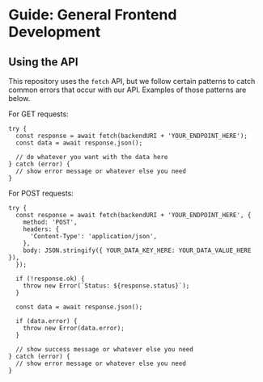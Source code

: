 # Guide: General Frontend Development

## Using the API
This repository uses the `fetch` API, but we follow certain patterns to catch common errors that occur with our API. Examples of those patterns are below.

For GET requests:
```
try {
  const response = await fetch(backendURI + 'YOUR_ENDPOINT_HERE');
  const data = await response.json();
  
  // do whatever you want with the data here
} catch (error) {
  // show error message or whatever else you need
}
```

For POST requests:
```
try {
  const response = await fetch(backendURI + 'YOUR_ENDPOINT_HERE', {
    method: 'POST',
    headers: {
      'Content-Type': 'application/json',
    },
    body: JSON.stringify({ YOUR_DATA_KEY_HERE: YOUR_DATA_VALUE_HERE }),
  });

  if (!response.ok) {
    throw new Error(`Status: ${response.status}`);
  }

  const data = await response.json();
  
  if (data.error) {
    throw new Error(data.error);
  }
  
  // show success message or whatever else you need
} catch (error) {
  // show error message or whatever else you need
}
```